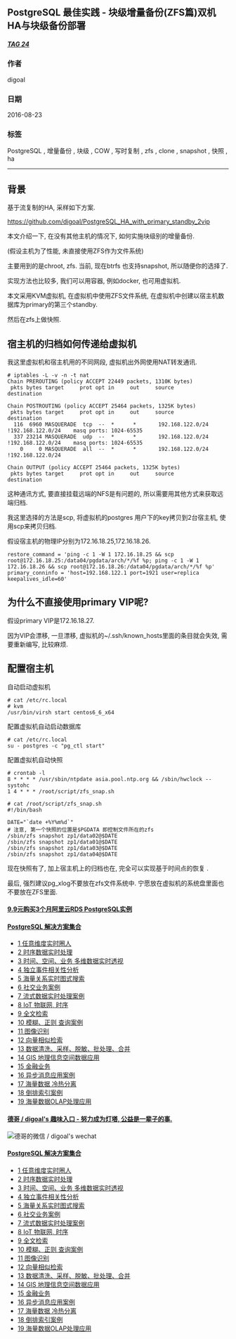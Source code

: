 ## PostgreSQL 最佳实践 - 块级增量备份(ZFS篇)双机HA与块级备份部署  
##### [TAG 24](../class/24.md)
                                                                                                                  
### 作者                                                                                                                      
digoal                                                                                                                      
                                                                                                                  
### 日期                                                                                                                      
2016-08-23                                                                                                                 
                                                                                                                  
### 标签                                                                                                                      
PostgreSQL , 增量备份 , 块级 , COW , 写时复制 , zfs , clone , snapshot , 快照 , ha                                         
                                                                                                                  
----                                                                                                                      
                           
## 背景  
基于流复制的HA, 采样如下方案.    
  
https://github.com/digoal/PostgreSQL_HA_with_primary_standby_2vip    
    
本文介绍一下, 在没有其他主机的情况下, 如何实施块级别的增量备份.    
    
(假设主机为了性能, 未直接使用ZFS作为文件系统)    
    
主要用到的是chroot, zfs. 当前, 现在btrfs 也支持snapshot, 所以随便你的选择了.     
    
实现方法也比较多, 我们可以用容器, 例如docker, 也可用虚拟机.    
    
本文采用KVM虚拟机, 在虚拟机中使用ZFS文件系统, 在虚拟机中创建以宿主机数据库为primary的第三个standby.    
    
然后在zfs上做快照.    
    
## 宿主机的归档如何传递给虚拟机  
我这里虚拟机和宿主机用的不同网段, 虚拟机出外网使用NAT转发通讯.    
  
```  
# iptables -L -v -n -t nat    
Chain PREROUTING (policy ACCEPT 22449 packets, 1310K bytes)    
 pkts bytes target     prot opt in     out     source               destination             
    
Chain POSTROUTING (policy ACCEPT 25464 packets, 1325K bytes)    
 pkts bytes target     prot opt in     out     source               destination             
  116  6960 MASQUERADE  tcp  --  *      *       192.168.122.0/24    !192.168.122.0/24    masq ports: 1024-65535     
  337 23214 MASQUERADE  udp  --  *      *       192.168.122.0/24    !192.168.122.0/24    masq ports: 1024-65535     
    0     0 MASQUERADE  all  --  *      *       192.168.122.0/24    !192.168.122.0/24        
    
Chain OUTPUT (policy ACCEPT 25464 packets, 1325K bytes)    
 pkts bytes target     prot opt in     out     source               destination     
```  
    
这种通讯方式, 要直接挂载远端的NFS是有问题的, 所以需要用其他方式来获取远端归档.    
    
我这里选择的方法是scp, 将虚拟机的postgres 用户下的key拷贝到2台宿主机, 使用scp来拷贝归档.    
    
假设宿主机的物理IP分别为172.16.18.25,172.16.18.26.     
  
```  
restore_command = 'ping -c 1 -W 1 172.16.18.25 && scp root@172.16.18.25:/data04/pgdata/arch/*/%f %p; ping -c 1 -W 1 172.16.18.26 && scp root@172.16.18.26:/data04/pgdata/arch/*/%f %p'    
primary_conninfo = 'host=192.168.122.1 port=1921 user=replica keepalives_idle=60'    
```  
    
## 为什么不直接使用primary VIP呢?   
假设primary VIP是172.16.18.27.    
    
因为VIP会漂移, 一旦漂移, 虚拟机的~/.ssh/known_hosts里面的条目就会失效, 需要重新编写, 比较麻烦.    
    
## 配置宿主机    
    
自动启动虚拟机    
  
```  
# cat /etc/rc.local    
# kvm    
/usr/bin/virsh start centos6_6_x64    
```  
    
配置虚拟机自动启动数据库    
  
```  
# cat /etc/rc.local    
su - postgres -c "pg_ctl start"    
```  
    
配置虚拟机自动快照    
  
```  
# crontab -l    
8 * * * * /usr/sbin/ntpdate asia.pool.ntp.org && /sbin/hwclock --systohc    
1 4 * * * /root/script/zfs_snap.sh    
    
# cat /root/script/zfs_snap.sh     
#!/bin/bash    
    
DATE="`date +%Y%m%d`"    
# 注意, 第一个快照的位置是$PGDATA 即控制文件所在的zfs    
/sbin/zfs snapshot zp1/data02@$DATE    
/sbin/zfs snapshot zp1/data01@$DATE    
/sbin/zfs snapshot zp1/data03@$DATE    
/sbin/zfs snapshot zp1/data04@$DATE    
```  
    
现在快照有了, 加上宿主机上的归档也在, 完全可以实现基于时间点的恢复 .     
    
最后, 强烈建议pg_xlog不要放在zfs文件系统中. 宁愿放在虚拟机的系统盘里面也不要放在ZFS里面.        
                                                                                          
                                                                    
                                                                
  
  
  
  
  
  
  
  
  
  
  
  
  
  
  
  
  
  
  
  
  
  
  
  
  
  
  
  
  
  
  
  
  
  
  
  
  
  
  
  
  
  
  
  
  
#### [9.9元购买3个月阿里云RDS PostgreSQL实例](https://www.aliyun.com/database/postgresqlactivity "57258f76c37864c6e6d23383d05714ea")
  
  
#### [PostgreSQL 解决方案集合](https://yq.aliyun.com/topic/118 "40cff096e9ed7122c512b35d8561d9c8")
- [1 任意维度实时圈人](https://yq.aliyun.com/topic/118 "40cff096e9ed7122c512b35d8561d9c8")
- [2 时序数据实时处理](https://yq.aliyun.com/topic/118 "40cff096e9ed7122c512b35d8561d9c8")
- [3 时间、空间、业务 多维数据实时透视](https://yq.aliyun.com/topic/118 "40cff096e9ed7122c512b35d8561d9c8")
- [4 独立事件相关性分析](https://yq.aliyun.com/topic/118 "40cff096e9ed7122c512b35d8561d9c8")
- [5 海量关系实时图式搜索](https://yq.aliyun.com/topic/118 "40cff096e9ed7122c512b35d8561d9c8")
- [6 社交业务案例](https://yq.aliyun.com/topic/118 "40cff096e9ed7122c512b35d8561d9c8")
- [7 流式数据实时处理案例](https://yq.aliyun.com/topic/118 "40cff096e9ed7122c512b35d8561d9c8")
- [8 IoT 物联网, 时序](https://yq.aliyun.com/topic/118 "40cff096e9ed7122c512b35d8561d9c8")
- [9 全文检索](https://yq.aliyun.com/topic/118 "40cff096e9ed7122c512b35d8561d9c8")
- [10 模糊、正则 查询案例](https://yq.aliyun.com/topic/118 "40cff096e9ed7122c512b35d8561d9c8")
- [11 图像识别](https://yq.aliyun.com/topic/118 "40cff096e9ed7122c512b35d8561d9c8")
- [12 向量相似检索](https://yq.aliyun.com/topic/118 "40cff096e9ed7122c512b35d8561d9c8")
- [13 数据清洗、采样、脱敏、批处理、合并](https://yq.aliyun.com/topic/118 "40cff096e9ed7122c512b35d8561d9c8")
- [14 GIS 地理信息空间数据应用](https://yq.aliyun.com/topic/118 "40cff096e9ed7122c512b35d8561d9c8")
- [15 金融业务](https://yq.aliyun.com/topic/118 "40cff096e9ed7122c512b35d8561d9c8")
- [16 异步消息应用案例](https://yq.aliyun.com/topic/118 "40cff096e9ed7122c512b35d8561d9c8")
- [17 海量数据 冷热分离](https://yq.aliyun.com/topic/118 "40cff096e9ed7122c512b35d8561d9c8")
- [18 倒排索引案例](https://yq.aliyun.com/topic/118 "40cff096e9ed7122c512b35d8561d9c8")
- [19 海量数据OLAP处理应用](https://yq.aliyun.com/topic/118 "40cff096e9ed7122c512b35d8561d9c8")
  
  
#### [德哥 / digoal's 趣味入口 - 努力成为灯塔, 公益是一辈子的事.](https://github.com/digoal/blog/blob/master/README.md "22709685feb7cab07d30f30387f0a9ae")
  
  
![德哥的微信 / digoal's wechat](../pic/digoal_weixin.jpg "f7ad92eeba24523fd47a6e1a0e691b59")
  
  
#### [PostgreSQL 解决方案集合](https://yq.aliyun.com/topic/118 "40cff096e9ed7122c512b35d8561d9c8")
- [1 任意维度实时圈人](https://yq.aliyun.com/topic/118 "40cff096e9ed7122c512b35d8561d9c8")
- [2 时序数据实时处理](https://yq.aliyun.com/topic/118 "40cff096e9ed7122c512b35d8561d9c8")
- [3 时间、空间、业务 多维数据实时透视](https://yq.aliyun.com/topic/118 "40cff096e9ed7122c512b35d8561d9c8")
- [4 独立事件相关性分析](https://yq.aliyun.com/topic/118 "40cff096e9ed7122c512b35d8561d9c8")
- [5 海量关系实时图式搜索](https://yq.aliyun.com/topic/118 "40cff096e9ed7122c512b35d8561d9c8")
- [6 社交业务案例](https://yq.aliyun.com/topic/118 "40cff096e9ed7122c512b35d8561d9c8")
- [7 流式数据实时处理案例](https://yq.aliyun.com/topic/118 "40cff096e9ed7122c512b35d8561d9c8")
- [8 IoT 物联网, 时序](https://yq.aliyun.com/topic/118 "40cff096e9ed7122c512b35d8561d9c8")
- [9 全文检索](https://yq.aliyun.com/topic/118 "40cff096e9ed7122c512b35d8561d9c8")
- [10 模糊、正则 查询案例](https://yq.aliyun.com/topic/118 "40cff096e9ed7122c512b35d8561d9c8")
- [11 图像识别](https://yq.aliyun.com/topic/118 "40cff096e9ed7122c512b35d8561d9c8")
- [12 向量相似检索](https://yq.aliyun.com/topic/118 "40cff096e9ed7122c512b35d8561d9c8")
- [13 数据清洗、采样、脱敏、批处理、合并](https://yq.aliyun.com/topic/118 "40cff096e9ed7122c512b35d8561d9c8")
- [14 GIS 地理信息空间数据应用](https://yq.aliyun.com/topic/118 "40cff096e9ed7122c512b35d8561d9c8")
- [15 金融业务](https://yq.aliyun.com/topic/118 "40cff096e9ed7122c512b35d8561d9c8")
- [16 异步消息应用案例](https://yq.aliyun.com/topic/118 "40cff096e9ed7122c512b35d8561d9c8")
- [17 海量数据 冷热分离](https://yq.aliyun.com/topic/118 "40cff096e9ed7122c512b35d8561d9c8")
- [18 倒排索引案例](https://yq.aliyun.com/topic/118 "40cff096e9ed7122c512b35d8561d9c8")
- [19 海量数据OLAP处理应用](https://yq.aliyun.com/topic/118 "40cff096e9ed7122c512b35d8561d9c8")
  
